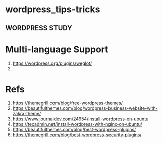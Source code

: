 # wordpress_tips-tricks
WORDPRESS STUDY
---
# Multi-language Support
1. https://wordpress.org/plugins/weglot/
2. 

# Refs
1. https://themegrill.com/blog/free-wordpress-themes/
2. https://beautifulthemes.com/blog/wordpress-business-website-with-zakra-theme/
3. https://www.journaldev.com/24954/install-wordpress-on-ubuntu
4. https://tecadmin.net/install-wordpress-with-nginx-on-ubuntu/
5. https://beautifulthemes.com/blog/best-wordpress-plugins/
6. https://themegrill.com/blog/best-wordpress-security-plugins/


